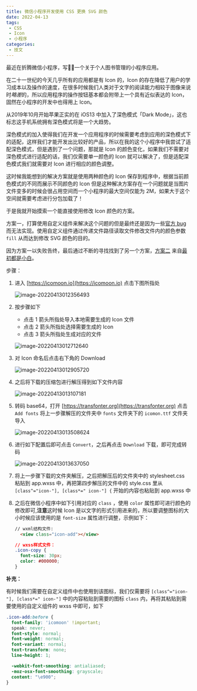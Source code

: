 ```yaml
---
title: 微信小程序开发使用 CSS 更换 SVG 颜色
date: 2022-04-13
tags:
 - CSS
 - Icon
 - 小程序
categories:
 - 技文
---
```

最近在折腾微信小程序，写✍🏻️一个关于个人图书管理的小程序应用。

在二十一世纪的今天几乎所有的应用都是有 Icon 的，Icon 的存在降低了用户的学习成本以及操作的速度，在很多时候我们人类对于文字的阅读能力相较于图像来说时*略差*的，所以应用程序的操作按钮基本都会附带上一个具有近似表达的 Icon，固然在小程序的开发中也得用上 Icon。

从2019年10月开始苹果正实的在 iOS13 中加入了深色模式「Dark Mode」，这也标志这手机系统拥有深色模式将是一个大趋势。

深色模式的加入使得我们在开发一个应用程序的时候需要考虑到应用的深色模式下的适配，这样我们才能开发出比较好的产品，所以在我的这个小程序中我尝试了适配深色模式，但是遇到了一个问题，那就是 Icon 的颜色变化，如果我们不需要对深色模式进行适配的话，我们仅需要单一颜色的 Icon 就可以解决了，但是适配深色模式我们就需要对 Icon 进行相应的颜色调整。

这时候我能想到的解决方案就是使用两种颜色的 Icon 保存到程序中，根据当前颜色模式的不同而展示不同颜色的 Icon 但是这种解决方案存在一个问题就是当图片文件变多的时候会很占用空间而一个小程序的最大空间仅能为 2M，如果大于这个空间就需要考虑进行分包加载了！

于是我就开始摸索一个能直接使用修改 Icon 颜色的方案。

<!-- more -->

方案一，打算使用自定义组件来解决这个问题的但是最终还是因为一些[官方 bug](https://developers.weixin.qq.com/community/develop/doc/00048ee375c788967bf73837c56800?highLine=mask)而无法实现。使用自定义组件通过传递文件路径读取文件修改文件内的颜色参数 `fill` 从而达到修改 SVG 颜色的目的。

因为方案一以失败告终，最后通过不断的寻找找到了另一个方案，[方案二](https://blog.csdn.net/Originally_M/article/details/106473475) 来自[最初都是小白](https://blog.csdn.net/Originally_M?type=blog)。

步骤：

1. 进入 [https://icomoon.io](https://icomoon.io) 点击下图所指处

   ![image-20220413012356493](https://s2.loli.net/2022/04/13/EBKNw3ilDahuTX5.png)

2. 按步骤如下

   - 点击 1 箭头所指处导入本地需要生成的 Icon 文件
   - 点击 2 箭头所指处选择需要生成的 Icon
   - 点击 3 箭头所指处生成对应的文件

   ![image-20220413012712640](https://s2.loli.net/2022/04/13/ZSTq2JGlHDnO9Rk.png)

3. 对 Icon 命名后点击右下角的 Download 

   ![image-20220413012905720](https://s2.loli.net/2022/04/13/JZkbDuhxKTtAUsH.png)

4. 之后将下载的压缩包进行解压得到如下文件内容

   ![image-20220413013107181](https://s2.loli.net/2022/04/13/9nT8bgUSKj5frkN.png)

5. 转码 base64，打开 [https://transfonter.org](https://transfonter.org) 点击 `Add fonts` 将上一步骤解压的文件夹中 `fonts` 文件夹下的 `icomon.ttf` 文件夹导入

   ![image-20220413013508624](https://s2.loli.net/2022/04/13/hLVx4XrKvSk7mRc.png)

6. 进行如下配置后即可点击 `Convert`，之后再点击 `Download` 下载，即可完成转码

   ![image-20220413013637050](https://s2.loli.net/2022/04/13/yUMBw8bWv9IHTKq.png)

7. 将上一步骤下载的文件夹解压，之后把解压后的文件夹中的 stylesheet.css 粘贴到 app.wxss  中，再把第四步解压的文件中的 style.css 里从 `[class^="icon-"], [class*=" icon-"] {` 开始的内容也粘贴到 app.wxss 中

8. 之后在微信小程序中如下引用对应的 `class` ，使用 `color` 属性即可进行颜色的修改即可,**注意**这时候 Icon 是以文字的形式引用进来的，所以要调整图标的大小时候应该使用的是 `font-size` 属性进行调整，示例如下：

   ```html
   // wxml结构文件:
     <view class="icon-add"></view>
   ```

   ```css
   // wxss样式文件：
   .icon-copy {
     font-size: 30px;
     color: #000000;
   }
   ```

**补充：**

有时候我们需要在自定义组件中也使用到该图标，我们仅需要将 `[class^="icon-"], [class*=" icon-"]` 中的内容粘贴到需要的图标 `class` 内，再将其粘贴到需要使用的自定义组件的 wxss 中即可，如下

```css
.icon-add:before {
  font-family: 'icomoon' !important;
  speak: never;
  font-style: normal;
  font-weight: normal;
  font-variant: normal;
  text-transform: none;
  line-height: 1;

  -webkit-font-smoothing: antialiased;
  -moz-osx-font-smoothing: grayscale;
  content: "\e900";
}
```

